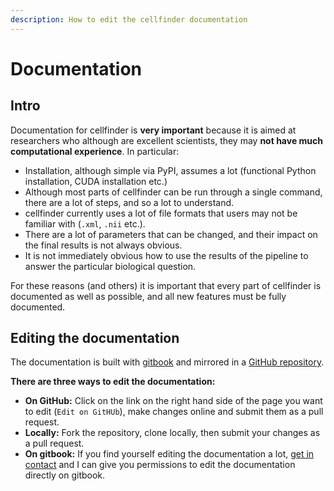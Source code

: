 ```yaml
---
description: How to edit the cellfinder documentation
---
```


# Documentation

## Intro

Documentation for cellfinder is **very important** because it is aimed at researchers who although are excellent scientists, they may **not have much computational experience**. In particular:

* Installation, although simple via PyPI, assumes a lot \(functional Python installation, CUDA installation etc.\)
* Although most parts of cellfinder can be run through a single command, there are a lot of steps, and so a lot to understand.
* cellfinder currently uses a lot of file formats that users may not be familiar with \(`.xml`, `.nii` etc.\).
* There are a lot of parameters that can be changed, and their impact on the final results is not always obvious.
* It is not immediately obvious how to use the results of the pipeline to answer the particular biological question.

For these reasons \(and others\) it is important that every part of cellfinder is documented as well as possible, and all new features must be fully documented.

## Editing the documentation

The documentation is built with [gitbook](https://www.gitbook.com/) and mirrored in a [GitHub repository](https://github.com/adamltyson/cellfinder-documentation).

**There are three ways to edit the documentation:**

* **On GitHub:** Click on the link on the right hand side of the page you want to edit \(`Edit on GitHUb`\), make changes online and submit them as a pull request.
* **Locally:** Fork the repository, clone locally, then submit your changes as a pull request.
* **On gitbook:** If you find yourself editing the documentation a lot, [get in contact](../general/getting-in-touch.md) and I can give you permissions to edit the documentation directly on gitbook. 



